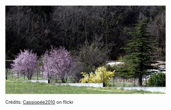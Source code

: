 ![Romane](/images/2022-09-02.jpg)

Crédits: [Cassiopée2010](https://www.flickr.com/people/cmoi30/) on flickr